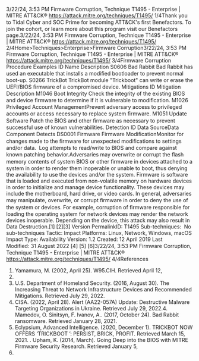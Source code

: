 3/22/24, 3:53 PM Firmware Corruption, Technique T1495 - Enterprise | MITRE ATT&CK®
https://attack.mitre.org/techniques/T1495/ 1/4Thank you to Tidal Cyber and SOC Prime for becoming ATT&CK's ﬁrst Benefactors. To join the cohort, or learn more about this program visit our
Benefactors page.3/22/24, 3:53 PM Firmware Corruption, Technique T1495 - Enterprise | MITRE ATT&CK®
https://attack.mitre.org/techniques/T1495/ 2/4Home>Techniques>Enterprise>Firmware Corruption3/22/24, 3:53 PM Firmware Corruption, Technique T1495 - Enterprise | MITRE ATT&CK®
https://attack.mitre.org/techniques/T1495/ 3/4Firmware Corruption
Procedure Examples
ID Name Description
S0606 Bad Rabbit Bad Rabbit has used an executable that installs a modiﬁed bootloader to prevent normal boot-up.
S0266 TrickBot TrickBot module "Trickboot" can write or erase the UEFI/BIOS ﬁrmware of a compromised device.
Mitigations
ID Mitigation Description
M1046 Boot Integrity Check the integrity of the existing BIOS and device ﬁrmware to determine if it is vulnerable to
modiﬁcation.
M1026 Privileged Account
ManagementPrevent adversary access to privileged accounts or access necessary to replace system
ﬁrmware.
M1051 Update Software Patch the BIOS and other ﬁrmware as necessary to prevent successful use of known
vulnerabilities.
Detection
ID Data SourceData Component Detects
DS0001 Firmware Firmware
ModiﬁcationMonitor for changes made to the ﬁrmware for unexpected modiﬁcations to settings and/or
data.  Log attempts to read/write to BIOS and compare against known patching behavior.Adversaries may overwrite or corrupt the ﬂash memory contents of system BIOS or other ﬁrmware in devices attached to a system in order to
render them inoperable or unable to boot, thus denying the availability to use the devices and/or the system. Firmware is software that is
loaded and executed from non-volatile memory on hardware devices in order to initialize and manage device functionality. These devices
may include the motherboard, hard drive, or video cards.
In general, adversaries may manipulate, overwrite, or corrupt ﬁrmware in order to deny the use of the system or devices. For example,
corruption of ﬁrmware responsible for loading the operating system for network devices may render the network devices inoperable.
Depending on the device, this attack may also result in Data Destruction.[1]
[2][3]
Version PermalinkID: T1495
Sub-techniques:  No sub-techniques
 
Tactic: Impact
 
Platforms: Linux, Network, Windows, macOS
 
Impact Type: Availability
Version: 1.2
Created: 12 April 2019
Last Modiﬁed: 31 August 2022
[4]
[5]
[6]3/22/24, 3:53 PM Firmware Corruption, Technique T1495 - Enterprise | MITRE ATT&CK®
https://attack.mitre.org/techniques/T1495/ 4/4References
1. Yamamura, M. (2002, April 25). W95.CIH. Retrieved April 12,
2019.
2. U.S. Department of Homeland Security. (2016, August 30).
The Increasing Threat to Network Infrastructure Devices and
Recommended Mitigations. Retrieved July 29, 2022.
3. CISA. (2022, April 28). Alert (AA22-057A) Update: Destructive
Malware Targeting Organizations in Ukraine. Retrieved July
29, 2022.4. Mamedov, O. Sinitsyn, F. Ivanov, A.. (2017, October 24). Bad
Rabbit ransomware. Retrieved January 28, 2021.
5. Eclypsium, Advanced Intelligence. (2020, December 1).
TRICKBOT NOW OFFERS ‘TRICKBOOT ’: PERSIST, BRICK,
PROFIT. Retrieved March 15, 2021.
 . Upham, K. (2014, March). Going Deep into the BIOS with
MITRE Firmware Security Research. Retrieved January 5,
2016.
